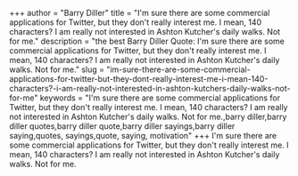 +++
author = "Barry Diller"
title = "I'm sure there are some commercial applications for Twitter, but they don't really interest me. I mean, 140 characters? I am really not interested in Ashton Kutcher's daily walks. Not for me."
description = "the best Barry Diller Quote: I'm sure there are some commercial applications for Twitter, but they don't really interest me. I mean, 140 characters? I am really not interested in Ashton Kutcher's daily walks. Not for me."
slug = "im-sure-there-are-some-commercial-applications-for-twitter-but-they-dont-really-interest-me-i-mean-140-characters?-i-am-really-not-interested-in-ashton-kutchers-daily-walks-not-for-me"
keywords = "I'm sure there are some commercial applications for Twitter, but they don't really interest me. I mean, 140 characters? I am really not interested in Ashton Kutcher's daily walks. Not for me.,barry diller,barry diller quotes,barry diller quote,barry diller sayings,barry diller saying,quotes, sayings,quote, saying, motivation"
+++
I'm sure there are some commercial applications for Twitter, but they don't really interest me. I mean, 140 characters? I am really not interested in Ashton Kutcher's daily walks. Not for me.
